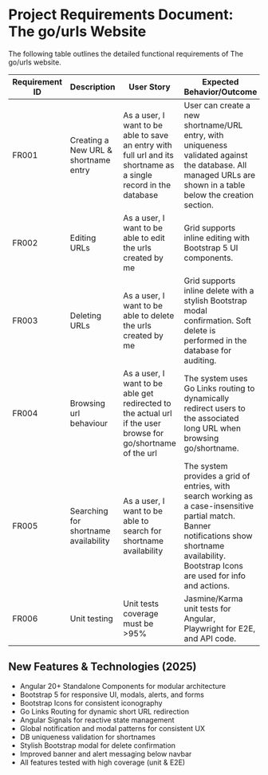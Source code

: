 # Project Requirements Document: The go/urls Website

The following table outlines the detailed functional requirements of The go/urls website.

| Requirement ID | Description | User Story | Expected Behavior/Outcome |
|---------------|-------------|------------|--------------------------|
| FR001 | Creating a New URL & shortname entry | As a user, I want to be able to save an entry with full url and its shortname as a single record in the database | User can create a new shortname/URL entry, with uniqueness validated against the database. All managed URLs are shown in a table below the creation section. |
| FR002 | Editing URLs | As a user, I want to be able to edit the urls created by me | Grid supports inline editing with Bootstrap 5 UI components. |
| FR003 | Deleting URLs | As a user, I want to be able to delete the urls created by me | Grid supports inline delete with a stylish Bootstrap modal confirmation. Soft delete is performed in the database for auditing. |
| FR004 | Browsing url behaviour | As a user, I want to be able get redirected to the actual url if the user browse for go/shortname of the url | The system uses Go Links routing to dynamically redirect users to the associated long URL when browsing go/shortname. |
| FR005 | Searching for shortname availability | As a user, I want to be able to search for shortname availability | The system provides a grid of entries, with search working as a case-insensitive partial match. Banner notifications show shortname availability. Bootstrap Icons are used for info and actions. |
| FR006 | Unit testing | Unit tests coverage must be >95% | Jasmine/Karma unit tests for Angular, Playwright for E2E, and API code. |

## New Features & Technologies (2025)

- Angular 20+ Standalone Components for modular architecture
- Bootstrap 5 for responsive UI, modals, alerts, and forms
- Bootstrap Icons for consistent iconography
- Go Links Routing for dynamic short URL redirection
- Angular Signals for reactive state management
- Global notification and modal patterns for consistent UX
- DB uniqueness validation for shortnames
- Stylish Bootstrap modal for delete confirmation
- Improved banner and alert messaging below navbar
- All features tested with high coverage (unit & E2E)
